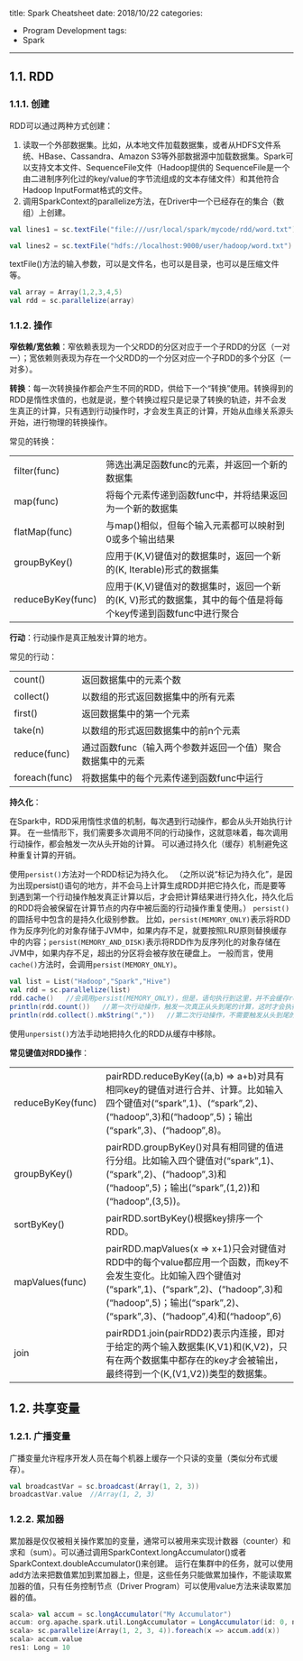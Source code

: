 title: Spark Cheatsheet
date: 2018/10/22
categories:
- Program Development
tags:
- Spark
---


## 1.1. RDD ##

### 1.1.1. 创建 ###

RDD可以通过两种方式创建：
1. 读取一个外部数据集。比如，从本地文件加载数据集，或者从HDFS文件系统、HBase、Cassandra、Amazon S3等外部数据源中加载数据集。Spark可以支持文本文件、SequenceFile文件（Hadoop提供的 SequenceFile是一个由二进制序列化过的key/value的字节流组成的文本存储文件）和其他符合Hadoop InputFormat格式的文件。
2. 调用SparkContext的parallelize方法，在Driver中一个已经存在的集合（数组）上创建。

```scala
val lines1 = sc.textFile("file:///usr/local/spark/mycode/rdd/word.txt")

val lines2 = sc.textFile("hdfs://localhost:9000/user/hadoop/word.txt")
```

textFile()方法的输入参数，可以是文件名，也可以是目录，也可以是压缩文件等。

```scala
val array = Array(1,2,3,4,5)
val rdd = sc.parallelize(array)
```


### 1.1.2. 操作 ###

**窄依赖/宽依赖**：窄依赖表现为一个父RDD的分区对应于一个子RDD的分区（一对一）；宽依赖则表现为存在一个父RDD的一个分区对应一个子RDD的多个分区（一对多）。

**转换**：每一次转换操作都会产生不同的RDD，供给下一个“转换”使用。转换得到的RDD是惰性求值的，也就是说，整个转换过程只是记录了转换的轨迹，并不会发生真正的计算，只有遇到行动操作时，才会发生真正的计算，开始从血缘关系源头开始，进行物理的转换操作。

常见的转换：

|||
|---|---|
|filter(func)|筛选出满足函数func的元素，并返回一个新的数据集|
|map(func)|将每个元素传递到函数func中，并将结果返回为一个新的数据集|
|flatMap(func)|与map()相似，但每个输入元素都可以映射到0或多个输出结果|
|groupByKey()|应用于(K,V)键值对的数据集时，返回一个新的(K, Iterable)形式的数据集|
|reduceByKey(func)|应用于(K,V)键值对的数据集时，返回一个新的(K, V)形式的数据集，其中的每个值是将每个key传递到函数func中进行聚合|

**行动**：行动操作是真正触发计算的地方。

常见的行动：

|||
|---|---|
|count()|返回数据集中的元素个数|
|collect()|以数组的形式返回数据集中的所有元素|
|first()|返回数据集中的第一个元素|
|take(n)|以数组的形式返回数据集中的前n个元素|
|reduce(func)|通过函数func（输入两个参数并返回一个值）聚合数据集中的元素|
|foreach(func)|将数据集中的每个元素传递到函数func中运行|

**持久化**：

在Spark中，RDD采用惰性求值的机制，每次遇到行动操作，都会从头开始执行计算。
在一些情形下，我们需要多次调用不同的行动操作，这就意味着，每次调用行动操作，都会触发一次从头开始的计算。
可以通过持久化（缓存）机制避免这种重复计算的开销。

使用`persist()`方法对一个RDD标记为持久化。
（之所以说“标记为持久化”，是因为出现persist()语句的地方，并不会马上计算生成RDD并把它持久化，而是要等到遇到第一个行动操作触发真正计算以后，才会把计算结果进行持久化，持久化后的RDD将会被保留在计算节点的内存中被后面的行动操作重复使用。）
`persist()`的圆括号中包含的是持久化级别参数。
比如，`persist(MEMORY_ONLY)`表示将RDD作为反序列化的对象存储于JVM中，如果内存不足，就要按照LRU原则替换缓存中的内容；`persist(MEMORY_AND_DISK)`表示将RDD作为反序列化的对象存储在JVM中，如果内存不足，超出的分区将会被存放在硬盘上。
一般而言，使用`cache()`方法时，会调用`persist(MEMORY_ONLY)`。

```scala
val list = List("Hadoop","Spark","Hive")
val rdd = sc.parallelize(list)
rdd.cache()   //会调用persist(MEMORY_ONLY)，但是，语句执行到这里，并不会缓存rdd，这是rdd还没有被计算生成
println(rdd.count())   //第一次行动操作，触发一次真正从头到尾的计算，这时才会执行上面的rdd.cache()，把这个rdd放到缓存中
println(rdd.collect().mkString(","))   //第二次行动操作，不需要触发从头到尾的计算，只需要重复使用上面缓存中的rdd
```

使用`unpersist()`方法手动地把持久化的RDD从缓存中移除。

**常见键值对RDD操作**：

|||
|---|---|
|reduceByKey(func)|pairRDD.reduceByKey((a,b) => a+b)对具有相同key的键值对进行合并、计算。比如输入四个键值对(“spark”,1)、(“spark”,2)、(“hadoop”,3)和(“hadoop”,5)；输出(“spark”,3)、(“hadoop”,8)。|
|groupByKey()|pairRDD.groupByKey()对具有相同键的值进行分组。比如输入四个键值对(“spark”,1)、(“spark”,2)、(“hadoop”,3)和(“hadoop”,5)；输出(“spark”,(1,2))和(“hadoop”,(3,5))。|
|sortByKey()|pairRDD.sortByKey()根据key排序一个RDD。|
|mapValues(func)|pairRDD.mapValues(x => x+1)只会对键值对RDD中的每个value都应用一个函数，而key不会发生变化。比如输入四个键值对(“spark”,1)、(“spark”,2)、(“hadoop”,3)和(“hadoop”,5)；输出(“spark”,2)、(“spark”,3)、(“hadoop”,4)和(“hadoop”,6)|
|join|pairRDD1.join(pairRDD2)表示内连接，即对于给定的两个输入数据集(K,V1)和(K,V2)，只有在两个数据集中都存在的key才会被输出，最终得到一个(K,(V1,V2))类型的数据集。|


## 1.2. 共享变量 ##

### 1.2.1. 广播变量 ###

广播变量允许程序开发人员在每个机器上缓存一个只读的变量（类似分布式缓存）。

```scala
val broadcastVar = sc.broadcast(Array(1, 2, 3))
broadcastVar.value  //Array(1, 2, 3)
```


### 1.2.2. 累加器 ###

累加器是仅仅被相关操作累加的变量，通常可以被用来实现计数器（counter）和求和（sum）。可以通过调用SparkContext.longAccumulator()或者SparkContext.doubleAccumulator()来创建。
运行在集群中的任务，就可以使用add方法来把数值累加到累加器上，但是，这些任务只能做累加操作，不能读取累加器的值，只有任务控制节点（Driver Program）可以使用value方法来读取累加器的值。

```scala
scala> val accum = sc.longAccumulator("My Accumulator")
accum: org.apache.spark.util.LongAccumulator = LongAccumulator(id: 0, name: Some(My Accumulator), value: 0)
scala> sc.parallelize(Array(1, 2, 3, 4)).foreach(x => accum.add(x))
scala> accum.value
res1: Long = 10
```



